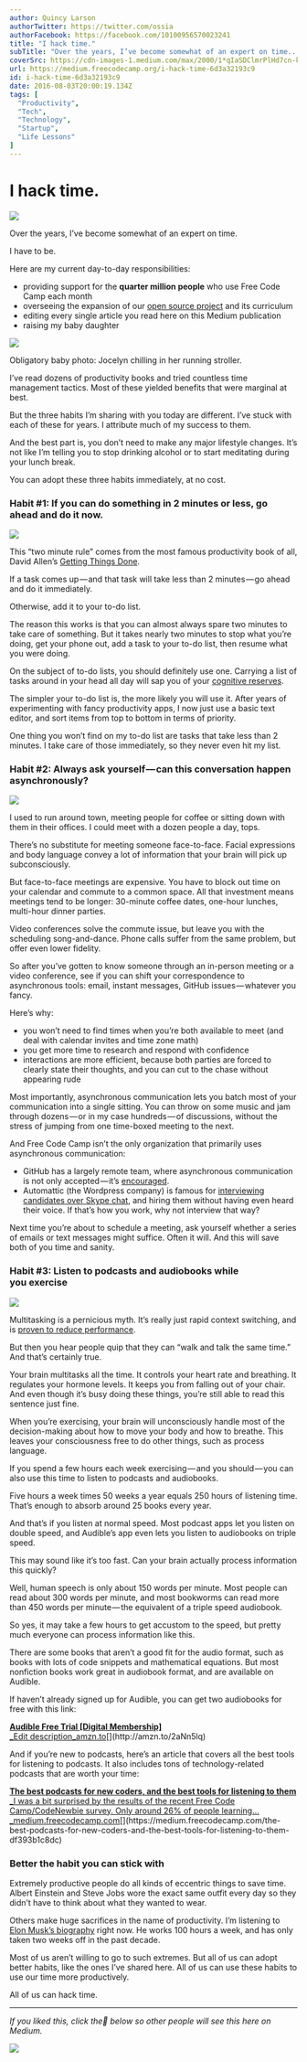 ```yaml
---
author: Quincy Larson
authorTwitter: https://twitter.com/ossia
authorFacebook: https://facebook.com/10100956570023241
title: "I hack time."
subTitle: "Over the years, I’ve become somewhat of an expert on time...."
coverSrc: https://cdn-images-1.medium.com/max/2000/1*qIaSDClmrPlHd7cn-kUHqA.jpeg
url: https://medium.freecodecamp.org/i-hack-time-6d3a32193c9
id: i-hack-time-6d3a32193c9
date: 2016-08-03T20:00:19.134Z
tags: [
  "Productivity",
  "Tech",
  "Technology",
  "Startup",
  "Life Lessons"
]
---
```

# I hack time.







![](https://cdn-images-1.medium.com/max/2000/1*qIaSDClmrPlHd7cn-kUHqA.jpeg)







Over the years, I’ve become somewhat of an expert on time.

I have to be.

Here are my current day-to-day responsibilities:

*   providing support for the **quarter million people** who use Free Code Camp each month
*   overseeing the expansion of our [open source project](https://github.com/FreeCodeCamp/freecodecamp) and its curriculum
*   editing every single article you read here on this Medium publication
*   raising my baby daughter



![](https://cdn-images-1.medium.com/max/1600/1*GTeTJAko0vLbVNhjo-6kkA.jpeg)

Obligatory baby photo: Jocelyn chilling in her running stroller.



I’ve read dozens of productivity books and tried countless time management tactics. Most of these yielded benefits that were marginal at best.

But the three habits I’m sharing with you today are different. I’ve stuck with each of these for years. I attribute much of my success to them.

And the best part is, you don’t need to make any major lifestyle changes. It’s not like I’m telling you to stop drinking alcohol or to start meditating during your lunch break.

You can adopt these three habits immediately, at no cost.

### Habit #1: If you can do something in 2 minutes or less, go ahead and do it now.



![](https://cdn-images-1.medium.com/max/1600/1*b8DUlZvZoQEI22SuMF5mfg.jpeg)



This “two minute rule” comes from the most famous productivity book of all, David Allen’s [Getting Things Done](http://amzn.to/2av7fsQ).

If a task comes up — and that task will take less than 2 minutes — go ahead and do it immediately.

Otherwise, add it to your to-do list.

The reason this works is that you can almost always spare two minutes to take care of something. But it takes nearly two minutes to stop what you’re doing, get your phone out, add a task to your to-do list, then resume what you were doing.

On the subject of to-do lists, you should definitely use one. Carrying a list of tasks around in your head all day will sap you of your [cognitive reserves](https://en.wikipedia.org/wiki/Cognitive_reserve).

The simpler your to-do list is, the more likely you will use it. After years of experimenting with fancy productivity apps, I now just use a basic text editor, and sort items from top to bottom in terms of priority.

One thing you won’t find on my to-do list are tasks that take less than 2 minutes. I take care of those immediately, so they never even hit my list.

### Habit #2: Always ask yourself — can this conversation happen asynchronously?



![](https://cdn-images-1.medium.com/max/1600/1*q6zIcs2JhzcwDK2NxdJ8CQ.png)



I used to run around town, meeting people for coffee or sitting down with them in their offices. I could meet with a dozen people a day, tops.

There’s no substitute for meeting someone face-to-face. Facial expressions and body language convey a lot of information that your brain will pick up subconsciously.

But face-to-face meetings are expensive. You have to block out time on your calendar and commute to a common space. All that investment means meetings tend to be longer: 30-minute coffee dates, one-hour lunches, multi-hour dinner parties.

Video conferences solve the commute issue, but leave you with the scheduling song-and-dance. Phone calls suffer from the same problem, but offer even lower fidelity.

So after you’ve gotten to know someone through an in-person meeting or a video conference, see if you can shift your correspondence to asynchronous tools: email, instant messages, GitHub issues — whatever you fancy.

Here’s why:

*   you won’t need to find times when you’re both available to meet (and deal with calendar invites and time zone math)
*   you get more time to research and respond with confidence
*   interactions are more efficient, because both parties are forced to clearly state their thoughts, and you can cut to the chase without appearing rude

Most importantly, asynchronous communication lets you batch most of your communication into a single sitting. You can throw on some music and jam through dozens — or in my case hundreds — of discussions, without the stress of jumping from one time-boxed meeting to the next.

And Free Code Camp isn’t the only organization that primarily uses asynchronous communication:

*   GitHub has a largely remote team, where asynchronous communication is not only accepted — it’s [encouraged](http://ben.balter.com/2014/11/06/rules-of-communicating-at-github/).
*   Automattic (the Wordpress company) is famous for [interviewing candidates over Skype chat](http://davemart.in/remote-hiring/), and hiring them without having even heard their voice. If that’s how you work, why not interview that way?

Next time you’re about to schedule a meeting, ask yourself whether a series of emails or text messages might suffice. Often it will. And this will save both of you time and sanity.

### Habit #3: Listen to podcasts and audiobooks while you exercise



![](https://cdn-images-1.medium.com/max/1600/1*zmh0bB8XVYMc5WTB3yk5PA.jpeg)



Multitasking is a pernicious myth. It’s really just rapid context switching, and is [proven to reduce performance](http://jupapadoc.startlogic.com/manuscripts/10498.pdf).

But then you hear people quip that they can “walk and talk the same time.” And that’s certainly true.

Your brain multitasks all the time. It controls your heart rate and breathing. It regulates your hormone levels. It keeps you from falling out of your chair. And even though it’s busy doing these things, you’re still able to read this sentence just fine.

When you’re exercising, your brain will unconsciously handle most of the decision-making about how to move your body and how to breathe. This leaves your consciousness free to do other things, such as process language.

If you spend a few hours each week exercising — and you should — you can also use this time to listen to podcasts and audiobooks.

Five hours a week times 50 weeks a year equals 250 hours of listening time. That’s enough to absorb around 25 books every year.

And that’s if you listen at normal speed. Most podcast apps let you listen on double speed, and Audible’s app even lets you listen to audiobooks on triple speed.

This may sound like it’s too fast. Can your brain actually process information this quickly?

Well, human speech is only about 150 words per minute. Most people can read about 300 words per minute, and most bookworms can read more than 450 words per minute — the equivalent of a triple speed audiobook.

So yes, it may take a few hours to get accustom to the speed, but pretty much everyone can process information like this.

There are some books that aren’t a good fit for the audio format, such as books with lots of code snippets and mathematical equations. But most nonfiction books work great in audiobook format, and are available on Audible.

If haven’t already signed up for Audible, you can get two audiobooks for free with this link:

[**Audible Free Trial [Digital Membership]**  
_Edit description_amzn.to](http://amzn.to/2aNn5lq "http://amzn.to/2aNn5lq")[](http://amzn.to/2aNn5lq)

And if you’re new to podcasts, here’s an article that covers all the best tools for listening to podcasts. It also includes tons of technology-related podcasts that are worth your time:

[**The best podcasts for new coders, and the best tools for listening to them**  
_I was a bit surprised by the results of the recent Free Code Camp/CodeNewbie survey. Only around 26% of people learning…_medium.freecodecamp.com](https://medium.freecodecamp.com/the-best-podcasts-for-new-coders-and-the-best-tools-for-listening-to-them-df393b1c8dc "https://medium.freecodecamp.com/the-best-podcasts-for-new-coders-and-the-best-tools-for-listening-to-them-df393b1c8dc")[](https://medium.freecodecamp.com/the-best-podcasts-for-new-coders-and-the-best-tools-for-listening-to-them-df393b1c8dc)

### Better the habit you can stick with

Extremely productive people do all kinds of eccentric things to save time. Albert Einstein and Steve Jobs wore the exact same outfit every day so they didn’t have to think about what they wanted to wear.

Others make huge sacrifices in the name of productivity. I’m listening to [Elon Musk’s biography](http://amzn.to/2aAvfvM) right now. He works 100 hours a week, and has only taken two weeks off in the past decade.

Most of us aren’t willing to go to such extremes. But all of us can adopt better habits, like the ones I’ve shared here. All of us can use these habits to use our time more productively.

All of us can hack time.











* * *







_If you liked this, click the💚 below so other people will see this here on Medium._



![](https://cdn-images-1.medium.com/max/1600/1*31StU5CNIHk8VDkSHWO6nA.gif)










